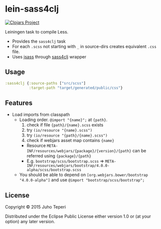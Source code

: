 # lein-sass4clj
[![Clojars Project](http://clojars.org/deraen/lein-sass4clj/latest-version.svg)](http://clojars.org/deraen/lein-less4clj)

Leiningen task to compile Less.

* Provides the `sass4clj` task
* For each `.scss` not starting with `_` in source-dirs creates equivalent `.css` file.
* Uses [jsass](https://github.com/bit3/jsass) through [sass4clj](https://github.com/Deraen/sass4clj) wrapper

## Usage

```clj
:sass4clj {:source-paths ["src/scss"]
           :target-path "target/generated/public/css"}
```

## Features

- Load imports from classpath
  - Loading order. `@import "{name}";` at `{path}`.
    1. check if file `{path}/{name}.scss` exists
    2. try `(io/resource "{name}.scss")`
    3. try `(io/resource "{path}/{name}.scss")`
    4. check if webjars asset map contains `{name}`
      - Resource `META-INF/resources/webjars/{package}/{version}/{path}` can be referred using `{package}/{path}`
      - E.g. `bootstrap/scss/bootstrap.scss` => `META-INF/resources/webjars/bootstrap/4.0.0-alpha/scss/bootstrap.scss`
  - You should be able to depend on `[org.webjars.bower/bootstrap "4.0.0-alpha"]`
    and use `@import "bootstrap/scss/bootstrap";`

## License

Copyright © 2015 Juho Teperi

Distributed under the Eclipse Public License either version 1.0 or (at your option) any later version.

